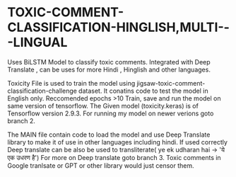 # TOXIC-COMMENT-CLASSIFICATION-HINGLISH,MULTI---LINGUAL
Uses BiLSTM Model to classify toxic comments. Integrated with Deep Translate , can be uses for more Hindi , Hinglish and other languages.


Toxicity File is used to train the model using jigsaw-toxic-comment-classification-challenge dataset. 
    It conatins code to test the model in English only.
    Reccomended epochs >10
    Train, save and run the model on same version of tensorflow.
    The Given model (toxicity.keras) is of Tensorflow version 2.9.3.
    For running my model on newer verions goto branch 2.

The MAIN file contain code to load the model and use Deep Translate library to make it of use in other languages including hindi.
    If used correctly Deep translate can be also be used to transliterate( ye ek udharan hai  -> 'ये एक उधरण है')
    For more on Deep translate goto branch 3.
    Toxic comments in Google tranlsate or GPT or other library would just censor them.
